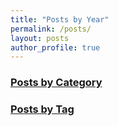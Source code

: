 ```yaml
---
title: "Posts by Year"
permalink: /posts/
layout: posts
author_profile: true
---
```


### [Posts by Category](https://chriskhanhtran.github.io/categories/)

### [Posts by Tag](https://chriskhanhtran.github.io/tags/)
